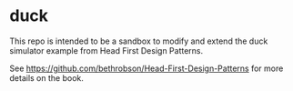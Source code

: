 # duck

This repo is intended to be a sandbox to modify and extend the duck simulator example from Head First Design Patterns. 

See https://github.com/bethrobson/Head-First-Design-Patterns for more details on the book. 

